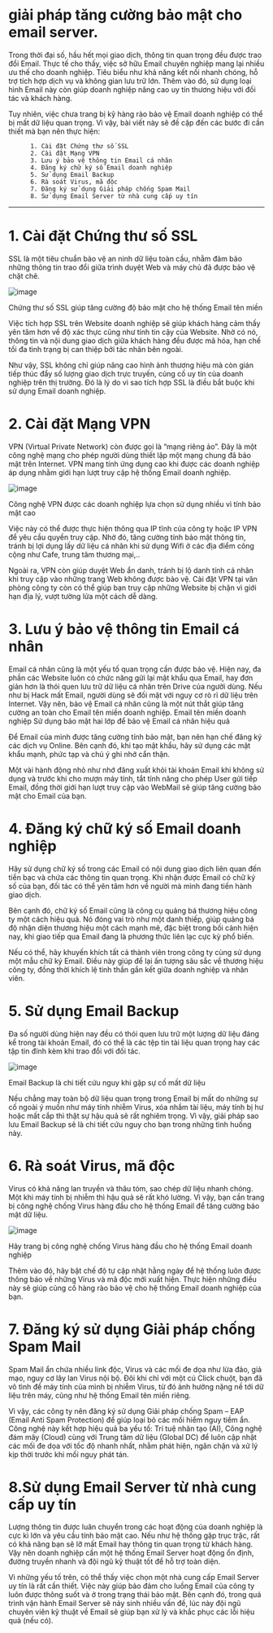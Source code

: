 # giải pháp tăng cường bảo mật cho email server.

Trong thời đại số, hầu hết mọi giao dịch, thông tin quan trọng đều được trao đổi Email. Thực tế cho thấy, việc sở hữu Email chuyên nghiệp mang lại nhiều ưu thế cho doanh nghiệp. Tiêu biểu như khả năng kết nối nhanh chóng, hỗ trợ tích hợp dịch vụ và không gian lưu trữ lớn. Thêm vào đó, sử dụng loại hình Email này còn giúp doanh nghiệp nâng cao uy tín thương hiệu với đối tác và khách hàng.

Tuy nhiên, việc chưa trang bị kỹ hàng rào bảo vệ Email doanh nghiệp có thể bị mất dữ liệu quan trọng. Vì vậy, bài viết này sẽ đề cập đến các bước đi cần thiết mà bạn nên thực hiện:

          1. Cài đặt Chứng thư số SSL
          2. Cài đặt Mạng VPN
          3. Lưu ý bảo vệ thông tin Email cá nhân
          4. Đăng ký chữ ký số Email doanh nghiệp
          5. Sử dụng Email Backup
          6. Rà soát Virus, mã độc
          7. Đăng ký sử dụng Giải pháp chống Spam Mail
          8. Sử dụng Email Server từ nhà cung cấp uy tín
          
-------------------------------------------------------------------------------------------------------
          
# 1. Cài đặt Chứng thư số SSL

SSL là một tiêu chuẩn bảo vệ an ninh dữ liệu toàn cầu, nhằm đảm bảo những thông tin trao đổi giữa trình duyệt Web và máy chủ đã được bảo vệ chặt chẽ.

![image](https://user-images.githubusercontent.com/95491130/185559915-ac9d6bbb-17ad-4837-be72-c5f2385ea8ec.png)

Chứng thư số SSL giúp tăng cường độ bảo mật cho hệ thống Email tên miền

Việc tích hợp SSL trên Website doanh nghiệp sẽ giúp khách hàng cảm thấy yên tâm hơn về độ xác thực cũng như tính tin cậy của Website. Nhờ có nó, thông tin và nội dung giao dịch giữa khách hàng đều được mã hóa, hạn chế tối đa tình trạng bị can thiệp bởi tác nhân bên ngoài.

Như vậy, SSL không chỉ giúp nâng cao hình ảnh thương hiệu mà còn gián tiếp thúc đẩy số lượng giao dịch trực truyến, củng cố uy tín của doanh nghiệp trên thị trường. Đó là lý do vì sao tích hợp SSL là điều bắt buộc khi sử dụng Email doanh nghiệp.

# 2. Cài đặt Mạng VPN

VPN (Virtual Private Network) còn được gọi là “mạng riêng ảo”. Đây là một công nghệ mạng cho phép người dùng thiết lập một mạng chung đã bảo mật trên Internet. VPN mang tính ứng dụng cao khi được các doanh nghiệp áp dụng nhằm giới hạn lượt truy cập hệ thống Email doanh nghiệp.

![image](https://user-images.githubusercontent.com/95491130/185560230-0cd6c923-2212-4d58-8b83-af3966588f03.png)

Công nghệ VPN được các doanh nghiệp lựa chọn sử dụng nhiều vì tính bảo mật cao

Việc này có thể được thực hiện thông qua IP tĩnh của công ty hoặc IP VPN để yêu cầu quyền truy cập. Nhờ đó, tăng cường tính bảo mật thông tin, tránh bị lợi dụng lấy dữ liệu cá nhân khi sử dụng Wifi ở các địa điểm công cộng như Cafe, trung tâm thương mại,..

Ngoài ra, VPN còn giúp duyệt Web ẩn danh, tránh bị lộ danh tính cá nhân khi truy cập vào những trang Web không được bảo vệ. Cài đặt VPN tại văn phòng công ty còn có thể giúp bạn truy cập những Website bị chặn vì giới hạn địa lý, vượt tường lửa một cách dễ dàng.

# 3. Lưu ý bảo vệ thông tin Email cá nhân

Email cá nhân cũng là một yếu tố quan trọng cần được bảo vệ. Hiện nay, đa phần các Website luôn có chức năng gửi lại mật khẩu qua Email, hay đơn giản hơn là thói quen  lưu trữ dữ liệu cá nhân trên Drive của người dùng. Nếu như bị Hack mất Email, người dùng sẽ đối mặt với nguy cơ rò rỉ dữ liệu trên Internet. Vậy nên, bảo vệ Email cá nhân cũng là một nút thắt giúp tăng cường an toàn cho Email tên miền doanh nghiệp. Email tên miền doanh nghiệp Sử dụng bảo mật hai lớp để bảo vệ Email cá nhân hiệu quả

Để Email của mình được tăng cường tính bảo mật, bạn nên hạn chế đăng ký các dịch vụ Online. Bên cạnh đó, khi tạo mật khẩu, hãy sử dụng các mật khẩu mạnh, phức tạp và chú ý ghi nhớ cẩn thận.

Một vài hành động nhỏ như nhớ đăng xuất khỏi tài khoản Email khi không sử dụng và trước khi cho mượn máy tính, tắt tính năng cho phép User gửi tiếp Email, đồng thời giới hạn lượt truy cập vào WebMail sẽ giúp tăng cường bảo mật cho Email của bạn.

# 4. Đăng ký chữ ký số Email doanh nghiệp

Hãy sử dụng chữ ký số trong các Email có nội dung giao dịch liên quan đến tiền bạc và chứa các thông tin quan trọng. Khi nhận được Email có chữ ký số của bạn, đối tác có thể yên tâm hơn về người mà mình đang tiến hành giao dịch.

Bên cạnh đó, chữ ký số Email cũng là công cụ quảng bá thương hiệu công ty một cách hiệu quả. Nó đóng vai trò như một danh thiếp, giúp quảng bá độ nhận diện thương hiệu một cách mạnh mẽ, đặc biệt trong bối cảnh hiện nay, khi giao tiếp qua Email đang là phương thức liên lạc cực kỳ phổ biến.

Nếu có thể, hãy khuyến khích tất cả thành viên trong công ty cùng sử dụng một mẫu chữ ký Email. Điều này giúp để lại ấn tượng sâu sắc về thương hiệu công ty, đồng thời khích lệ tinh thần gắn kết giữa doanh nghiệp và nhân viên.

# 5. Sử dụng Email Backup

Đa số người dùng hiện nay đều có thói quen lưu trữ một lượng dữ liệu đáng kể trong tài khoản Email, đó có thể là các tệp tin tài liệu quan trọng hay các tập tin đính kèm khi trao đổi với đối tác.

![image](https://user-images.githubusercontent.com/95491130/185560762-c4485257-703e-4803-8273-8c8be22ab468.png)

Email Backup là chi tiết cứu nguy khi gặp sự cố mất dữ liệu

Nếu chẳng may toàn bộ dữ liệu quan trọng trong Email bị mất do những sự cố ngoài ý muốn như máy tính nhiễm Virus, xóa nhầm tài liệu, máy tính bị hư hoặc mất cắp thì thật sự hậu quả sẽ rất nghiêm trọng. Vì vậy, giải pháp sao lưu Email Backup sẽ là chi tiết cứu nguy cho bạn trong những tình huống này.

# 6. Rà soát Virus, mã độc
Virus có khả năng lan truyền và thâu tóm, sao chép dữ liệu nhanh chóng. Một khi máy tính bị nhiễm thì hậu quả sẽ rất khó lường. Vì vậy, bạn cần trang bị công nghệ chống Virus hàng đầu cho hệ thống Email để tăng cường bảo mật dữ liệu.

![image](https://user-images.githubusercontent.com/95491130/185560952-05db688b-b360-4ad1-a7c9-05d84392d8b6.png)

Hãy trang bị công nghệ chống Virus hàng đầu cho hệ thống Email doanh nghiệp

Thêm vào đó, hãy bật chế độ tự cập nhật hằng ngày để hệ thống luôn được thông báo về những Virus và mã độc mới xuất hiện. Thực hiện những điều này sẽ giúp củng cố hàng rào bảo vệ cho hệ thống Email doanh nghiệp của bạn.

# 7. Đăng ký sử dụng Giải pháp chống Spam Mail

Spam Mail ẩn chứa nhiều link độc, Virus và các mối đe dọa như lừa đảo, giả mạo, nguy cơ lây lan Virus nội bộ. Đôi khi chỉ với một cú Click chuột, bạn đã vô tình để máy tính của mình bị nhiễm Virus, từ đó ảnh hưởng nặng nề tới dữ liệu trên máy, cũng như hệ thống Email tên miền riêng.

Vì vậy, các công ty nên đăng ký sử dụng Giải pháp chống Spam – EAP (Email Anti Spam Protection) để giúp loại bỏ các mối hiểm nguy tiềm ẩn. Công nghệ này kết hợp hiệu quả ba yếu tố: Trí tuệ nhân tạo (AI), Công nghệ đám mây (Cloud) cùng với Trung tâm dữ liệu (Global DC)  để luôn cập nhật các mối đe dọa với tốc độ nhanh nhất, nhằm phát hiện, ngăn chặn và xử lý kịp thời trước khi mối nguy phát tán.

# 8.Sử dụng Email Server từ nhà cung cấp uy tín

Lượng thông tin được luân chuyển trong các hoạt động của doanh nghiệp là cực kì lớn và yêu cầu tính bảo mật cao. Nếu như hệ thống gặp trục trặc, rất có khả năng bạn sẽ lỡ mất Email hay thông tin quan trọng từ khách hàng. Vậy nên doanh nghiệp cần một hệ thống Email Server hoạt động ổn định, đường truyền nhanh và đội ngũ kỹ thuật tốt để hỗ trợ toàn diện.

Vì những yếu tố trên, có thể thấy việc chọn một nhà cung cấp Email Server uy tín là rất cần thiết. Việc này giúp bảo đảm cho luồng Email của công ty luôn được thông suốt và ở trong trạng thái bảo mật. Bên cạnh đó, trong quá trình vận hành Email Server sẽ nảy sinh nhiều vấn đề, lúc này đội ngũ chuyên viên kỹ thuật về Email sẽ giúp bạn xử lý và khắc phục các lỗi hiệu quả (nếu có).
















